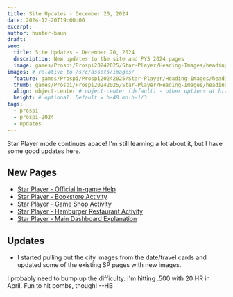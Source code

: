 ```yaml
---
title: Site Updates - December 20, 2024
date: 2024-12-20T19:00:00
excerpt: 
author: hunter-baun
draft:
seo:
  title: Site Updates - December 20, 2024
  description: New updates to the site and PYS 2024 pages
  image: games/Prospi/Prospi20242025/Star-Player/Heading-Images/heading-kobe-nishinomiya.png
images: # relative to /src/assets/images/
  feature: games/Prospi/Prospi20242025/Star-Player/Heading-Images/heading-kobe-nishinomiya.png
  thumb: games/Prospi/Prospi20242025/Star-Player/Heading-Images/heading-kobe-nishinomiya.png
  align: object-center # object-center (default) - other options at https://tailwindcss.com/docs/object-position
  height: # optional. Default = h-48 md:h-1/3
tags:
  - prospi
  - prospi-2024
  - updates
---
```

<article class="prose max-w-xl lg:max-w-4xl lg:prose-lg">
Star Player mode continues apace! I'm still learning a lot about it, but I have some good updates here.

## New Pages
* [Star Player - Official In-game Help](/games/Prospi/Prospi20242025/Modes/Star-Player/General/Official-Help/)
* [Star Player - Bookstore Activity](/games/Prospi/Prospi20242025/Modes/Star-Player/Activities/Bookstore/)
* [Star Player - Game Shop Activity](/games/Prospi/Prospi20242025/Modes/Star-Player/Activities/Game-Shop/)
* [Star Player - Hamburger Restaurant Activity](/games/Prospi/Prospi20242025/Modes/Star-Player/Activities/Hamburger-Restaurant/)
* [Star Player - Main Dashboard Explanation](/games/Prospi/Prospi20242025/Modes/Star-Player/General/Dashboard/)

## Updates
* I started pulling out the city images from the date/travel cards and updated some of the existing SP pages with new images.

I probably need to bump up the difficulty. I'm hitting .500 with 20 HR in April. Fun to hit bombs, though!
--HB
</article>